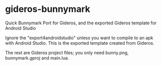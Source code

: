 # gideros-bunnymark
Quick Bunnymark Port for Gideros, and the exported Gideros template for Android Studio

Ignore the "export4androidstudio" unless you want to compile to an apk with Android Studio.
This is the exported template created from Gideros. 

The rest are Gideros project files; you only need bunny.png, bunnymark.gproj and main.lua.
